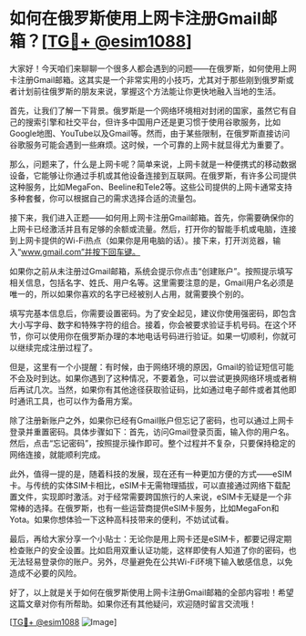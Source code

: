 # 如何在俄罗斯使用上网卡注册Gmail邮箱？[[TG💪+ @esim1088](https://t.me/s/esim1088)]

大家好！今天咱们来聊聊一个很多人都会遇到的问题——在俄罗斯，如何使用上网卡注册Gmail邮箱。这其实是一个非常实用的小技巧，尤其对于那些刚到俄罗斯或者计划前往俄罗斯的朋友来说，掌握这个方法能让你更快地融入当地的生活。

首先，让我们了解一下背景。俄罗斯是一个网络环境相对封闭的国家，虽然它有自己的搜索引擎和社交平台，但许多中国用户还是更习惯于使用谷歌服务，比如Google地图、YouTube以及Gmail等。然而，由于某些限制，在俄罗斯直接访问谷歌服务可能会遇到一些麻烦。这时候，一个可靠的上网卡就显得尤为重要了。

那么，问题来了，什么是上网卡呢？简单来说，上网卡就是一种便携式的移动数据设备，它能够让你通过手机或其他设备连接到互联网。在俄罗斯，有许多公司提供这种服务，比如MegaFon、Beeline和Tele2等。这些公司提供的上网卡通常支持多种套餐，你可以根据自己的需求选择合适的流量包。

接下来，我们进入正题——如何用上网卡注册Gmail邮箱。首先，你需要确保你的上网卡已经激活并且有足够的余额或流量。然后，打开你的智能手机或电脑，连接到上网卡提供的Wi-Fi热点（如果你是用电脑的话）。接下来，打开浏览器，输入“www.gmail.com”并按下回车键。

如果你之前从未注册过Gmail邮箱，系统会提示你点击“创建账户”。按照提示填写相关信息，包括名字、姓氏、用户名等。这里需要注意的是，Gmail用户名必须是唯一的，所以如果你喜欢的名字已经被别人占用，就需要换个别的。

填写完基本信息后，你需要设置密码。为了安全起见，建议你使用强密码，即包含大小写字母、数字和特殊字符的组合。接着，你会被要求验证手机号码。在这个环节，你可以使用你在俄罗斯办理的本地电话号码进行验证。如果一切顺利，你就可以继续完成注册过程了。

但是，这里有一个小提醒：有时候，由于网络环境的原因，Gmail的验证短信可能不会及时到达。如果你遇到了这种情况，不要着急，可以尝试更换网络环境或者稍后再试几次。当然，如果你有其他途径获取验证码，比如通过电子邮件或者其他即时通讯工具，也可以作为备用方案。

除了注册新账户之外，如果你已经有Gmail账户但忘记了密码，也可以通过上网卡登录并重置密码。具体步骤如下：首先，访问Gmail登录页面，输入你的用户名。然后，点击“忘记密码”，按照提示操作即可。整个过程并不复杂，只要保持稳定的网络连接，就能顺利完成。

此外，值得一提的是，随着科技的发展，现在还有一种更加方便的方式——eSIM卡。与传统的实体SIM卡相比，eSIM卡无需物理插拔，可以直接通过网络下载配置文件，实现即时激活。对于经常需要跨国旅行的人来说，eSIM卡无疑是一个非常棒的选择。在俄罗斯，也有一些运营商提供eSIM卡服务，比如MegaFon和Yota。如果你想体验一下这种高科技带来的便利，不妨试试看。

最后，再给大家分享一个小贴士：无论你是用上网卡还是eSIM卡，都要记得定期检查账户的安全设置。比如启用双重认证功能，这样即使有人知道了你的密码，也无法轻易登录你的账户。另外，尽量避免在公共Wi-Fi环境下输入敏感信息，以免造成不必要的风险。

好了，以上就是关于如何在俄罗斯使用上网卡注册Gmail邮箱的全部内容啦！希望这篇文章对你有所帮助。如果你还有其他疑问，欢迎随时留言交流哦！

[[TG💪+ @esim1088](https://t.me/s/esim1088) ![Image](https://i.postimg.cc/4NQfJmqS/Snipaste-2025-05-13-00-14-12.png)]